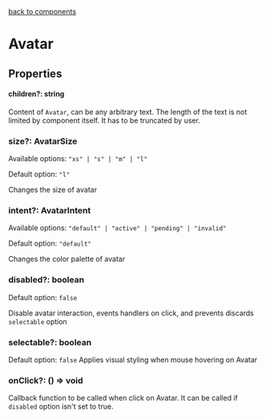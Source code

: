 [back to components](../README.md)

# Avatar

## Properties
#### children?: string
Content of `Avatar`, can be any arbitrary text.
The length of the text is not limited by component itself.
It has to be truncated by user.
### size?: AvatarSize
Available options: `"xs" | "s" | "m" | "l"`

Default option: `"l"`

Changes the size of avatar

### intent?: AvatarIntent
Available options: `"default" | "active" | "pending" | "invalid"`

Default option: `"default"`

Changes the color palette of avatar

### disabled?: boolean
Default option: `false`

Disable avatar interaction, events handlers on click, and prevents discards `selectable` option

### selectable?: boolean
Default option: `false`
Applies visual styling when mouse hovering on Avatar 

### onClick?: () => void
Callback function to be called when click on Avatar.
It can be called if `disabled` option isn't set to true.